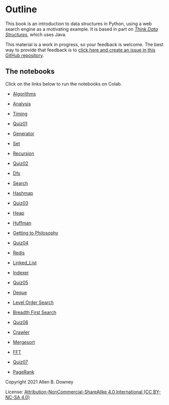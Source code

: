 # Outline

This book is an introduction to data structures in Python, using a web search engine as a motivating example.
It is based in part on *[Think Data Structures](https://greenteapress.com/wp/think-data-structures/)*, which uses Java.

This material is a work in progress, so your feedback is welcome.  The best way to provide that feedback is to [click here and create an issue in this GitHub repository](https://github.com/AllenDowney/DSIRP/issues).


## The notebooks

Click on the links below to run the notebooks on Colab.

* [Algorithms](https://colab.research.google.com/github/AllenDowney/DSIRP/blob/main/notebooks/algorithms.ipynb)

* [Analysis](https://colab.research.google.com/github/AllenDowney/DSIRP/blob/main/notebooks/analysis.ipynb)

* [Timing](https://colab.research.google.com/github/AllenDowney/DSIRP/blob/main/notebooks/timing.ipynb)

* [Quiz01](https://colab.research.google.com/github/AllenDowney/DSIRP/blob/main/notebooks/quiz01.ipynb)

* [Generator](https://colab.research.google.com/github/AllenDowney/DSIRP/blob/main/notebooks/generator.ipynb)

* [Set](https://colab.research.google.com/github/AllenDowney/DSIRP/blob/main/notebooks/set.ipynb)

* [Recursion](https://colab.research.google.com/github/AllenDowney/DSIRP/blob/main/notebooks/recursion.ipynb)

* [Quiz02](https://colab.research.google.com/github/AllenDowney/DSIRP/blob/main/notebooks/quiz02.ipynb)

* [Dfs](https://colab.research.google.com/github/AllenDowney/DSIRP/blob/main/notebooks/dfs.ipynb)

* [Search](https://colab.research.google.com/github/AllenDowney/DSIRP/blob/main/notebooks/search2.ipynb)

* [Hashmap](https://colab.research.google.com/github/AllenDowney/DSIRP/blob/main/notebooks/hashmap.ipynb)

* [Quiz03](https://colab.research.google.com/github/AllenDowney/DSIRP/blob/main/notebooks/quiz03.ipynb)

* [Heap](https://colab.research.google.com/github/AllenDowney/DSIRP/blob/main/notebooks/heap.ipynb)

* [Huffman](https://colab.research.google.com/github/AllenDowney/DSIRP/blob/main/notebooks/huffman.ipynb)

* [Getting to Philosophy](https://colab.research.google.com/github/AllenDowney/DSIRP/blob/main/notebooks/philosophy.ipynb)

* [Quiz04](https://colab.research.google.com/github/AllenDowney/DSIRP/blob/main/notebooks/quiz04.ipynb)

* [Redis](https://colab.research.google.com/github/AllenDowney/DSIRP/blob/main/notebooks/redis.ipynb)

* [Linked_List](https://colab.research.google.com/github/AllenDowney/DSIRP/blob/main/notebooks/linked_list.ipynb)

* [Indexer](https://colab.research.google.com/github/AllenDowney/DSIRP/blob/main/notebooks/indexer.ipynb)

* [Quiz05](https://colab.research.google.com/github/AllenDowney/DSIRP/blob/main/notebooks/quiz05.ipynb)

* [Deque](https://colab.research.google.com/github/AllenDowney/DSIRP/blob/main/notebooks/deque.ipynb)

* [Level Order Search](https://colab.research.google.com/github/AllenDowney/DSIRP/blob/main/notebooks/level_order.ipynb)

* [Breadth First Search](https://colab.research.google.com/github/AllenDowney/DSIRP/blob/main/notebooks/bfs.ipynb)

* [Quiz06](https://colab.research.google.com/github/AllenDowney/DSIRP/blob/main/notebooks/quiz06.ipynb)

* [Crawler](https://colab.research.google.com/github/AllenDowney/DSIRP/blob/main/notebooks/crawler.ipynb)

* [Mergesort](https://colab.research.google.com/github/AllenDowney/DSIRP/blob/main/notebooks/mergesort.ipynb)

* [FFT](https://colab.research.google.com/github/AllenDowney/DSIRP/blob/main/notebooks/fft.ipynb)

* [Quiz07](https://colab.research.google.com/github/AllenDowney/DSIRP/blob/main/notebooks/quiz07.ipynb)

* [PageRank](https://colab.research.google.com/github/AllenDowney/DSIRP/blob/main/notebooks/pagerank.ipynb)




Copyright 2021 Allen B. Downey

License: [Attribution-NonCommercial-ShareAlike 4.0 International (CC BY-NC-SA 4.0)](https://creativecommons.org/licenses/by-nc-sa/4.0/)
